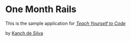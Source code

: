 # One Month Rails

This is the sample application for
[*Teach Yourself to Code*](http://www.wikipedia.org)

by [Kanch de Silva](http://www.wikipedia.org)